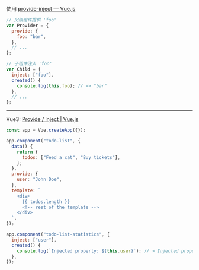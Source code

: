 使用 [provide-inject — Vue.js](https://cn.vuejs.org/v2/api/#provide-inject)

```js
// 父级组件提供 'foo'
var Provider = {
  provide: {
    foo: "bar",
  },
  // ...
};

// 子组件注入 'foo'
var Child = {
  inject: ["foo"],
  created() {
    console.log(this.foo); // => "bar"
  },
  // ...
};
```

---

Vue3: [Provide / inject | Vue.js](https://v3.vuejs.org/guide/component-provide-inject.html#working-with-reactivity)

```js
const app = Vue.createApp({});

app.component("todo-list", {
  data() {
    return {
      todos: ["Feed a cat", "Buy tickets"],
    };
  },
  provide: {
    user: "John Doe",
  },
  template: `
    <div>
      {{ todos.length }}
      <!-- rest of the template -->
    </div>
  `,
});

app.component("todo-list-statistics", {
  inject: ["user"],
  created() {
    console.log(`Injected property: ${this.user}`); // > Injected property: John Doe
  },
});
```
